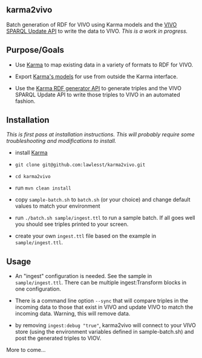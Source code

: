 ## karma2vivo

Batch generation of RDF for VIVO using Karma models and the [VIVO SPARQL Update API](https://wiki.duraspace.org/display/VIVO/The+SPARQL+Update+API) to write the data to VIVO. *This is a work in progress.*

## Purpose/Goals

* Use [Karma](http://www.isi.edu/integration/karma/) to map existing data in a variety of formats to RDF for VIVO.

* Export [Karma's models](https://github.com/usc-isi-i2/Web-Karma/wiki/Modeling-Data) for use from outside the Karma interface. 

* Use the [Karma RDF generator API](https://github.com/usc-isi-i2/Web-Karma/wiki/Batch-Mode-for-RDF-Generation#genericrdfgenerator) to generate triples and the VIVO SPARQL Update API to write those triples to VIVO in an automated fashion.


## Installation

*This is first pass at installation instructions. This will probably require some troubleshooting and modifications to install.*

* install [Karma](https://github.com/usc-isi-i2/Web-Karma/wiki/Installation%3A-Source-Code)

* `git clone git@github.com:lawlesst/karma2vivo.git`
* `cd karma2vivo`

* run `mvn clean install`

* copy `sample-batch.sh` to `batch.sh` (or your choice) and change default values to match your environment

* run `./batch.sh sample/ingest.ttl` to run a sample batch. If all goes well you should see triples printed to your screen.

* create your own `ingest.ttl` file based on the example in `sample/ingest.ttl`.


## Usage

* An "ingest" configuration is needed. See the sample in `sample/ingest.ttl`. There can be multiple ingest:Transform blocks in one configuration.

* There is a command line option `--sync` that will compare triples in the incoming data to those that exist in VIVO and update VIVO to match the incoming data. Warning, this will remove data.

* by removing `ingest:debug "true"`, karma2vivo will connect to your VIVO store (using the environment variables defined in sample-batch.sh) and post the generated triples to VIOV.

More to come...

